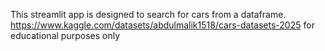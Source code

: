 This streamlit app is designed to search for cars from a dataframe. https://www.kaggle.com/datasets/abdulmalik1518/cars-datasets-2025 
for educational purposes only
